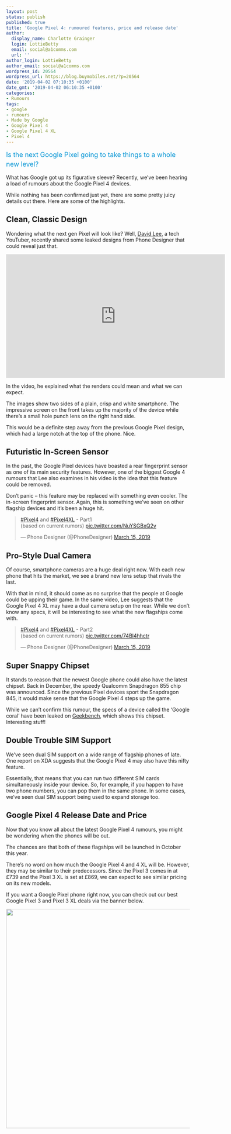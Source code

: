 ```yaml
---
layout: post
status: publish
published: true
title: 'Google Pixel 4: rumoured features, price and release date'
author:
  display_name: Charlotte Grainger
  login: LottieBetty
  email: social@a1comms.com
  url: ''
author_login: LottieBetty
author_email: social@a1comms.com
wordpress_id: 20564
wordpress_url: https://blog.buymobiles.net/?p=20564
date: '2019-04-02 07:10:35 +0100'
date_gmt: '2019-04-02 06:10:35 +0100'
categories:
- Rumours
tags:
- google
- rumours
- Made by Google
- Google Pixel 4
- Google Pixel 4 XL
- Pixel 4
---
```

<p><!-- wp:paragraph --></p>
<p><span class="postStandFirst" style="color: #0896d5; line-height: 26px; font-size: 18px;">Is the next Google Pixel going to take things to a whole new level?</span></p>
<p><!-- /wp:paragraph --></p>
<p>What has Google got up its figurative sleeve? Recently, we&rsquo;ve been hearing a load of rumours about the Google Pixel 4 devices.</p>
<p>While nothing has been confirmed just yet, there are some pretty juicy details out there. Here are some of the highlights.</p>
<h2>Clean, Classic Design</h2>
<p>Wondering what the next gen Pixel will look like? Well, <a href="https://twitter.com/Dave2D" target="_blank" rel="noopener noreferrer">David Lee</a>, a tech YouTuber, recently shared some leaked designs from Phone Designer that could reveal just that.</p>
<p><iframe src="https://www.youtube.com/embed/HfnQfO9p5EE" width="600" height="338" frameborder="0" allowfullscreen="allowfullscreen"></iframe></p>
<p>In the video, he explained what the renders could mean and what we can expect.</p>
<p>The images show two sides of a plain, crisp and white smartphone. The impressive screen on the front takes up the majority of the device while there&rsquo;s a small hole punch lens on the right hand side.</p>
<p>This would be a definite step away from the previous Google Pixel design, which had a large notch at the top of the phone. Nice.</p>
<h2>Futuristic In-Screen Sensor</h2>
<p>In the past, the Google Pixel devices have boasted a rear fingerprint sensor as one of its main security features. However, one of the biggest Google 4 rumours that Lee also examines in his video is the idea that this feature could be removed.</p>
<p>Don&rsquo;t panic &ndash; this feature may be replaced with something even cooler. The in-screen fingerprint sensor. Again, this is something we&rsquo;ve seen on other flagship devices and it&rsquo;s been a huge hit.</p>
<blockquote class="twitter-tweet">
<p dir="ltr" lang="en"><a href="https://twitter.com/hashtag/Pixel4?src=hash&amp;ref_src=twsrc%5Etfw">#Pixel4</a> and <a href="https://twitter.com/hashtag/Pixel4XL?src=hash&amp;ref_src=twsrc%5Etfw">#Pixel4XL</a> - Part1<br>(based on current rumors) <a href="https://t.co/NuYSGBxQ2v">pic.twitter.com/NuYSGBxQ2v</a></p>
<p>&mdash; Phone Designer (@PhoneDesigner) <a href="https://twitter.com/PhoneDesigner/status/1106640786848911361?ref_src=twsrc%5Etfw">March 15, 2019</a></p>
</blockquote>
<p><script async="" src="https://platform.twitter.com/widgets.js" charset="utf-8"></script></p>
<h2>Pro-Style Dual Camera</h2>
<p>Of course, smartphone cameras are a huge deal right now. With each new phone that hits the market, we see a brand new lens setup that rivals the last.</p>
<p>With that in mind, it should come as no surprise that the people at Google could be upping their game. In the same video, Lee suggests that the Google Pixel 4 XL may have a dual camera setup on the rear. While we don&rsquo;t know any specs, it will be interesting to see what the new flagships come with.</p>
<blockquote class="twitter-tweet">
<p dir="ltr" lang="en"><a href="https://twitter.com/hashtag/Pixel4?src=hash&amp;ref_src=twsrc%5Etfw">#Pixel4</a> and <a href="https://twitter.com/hashtag/Pixel4XL?src=hash&amp;ref_src=twsrc%5Etfw">#Pixel4XL</a> - Part2<br>(based on current rumors) <a href="https://t.co/74Bl4hhctr">pic.twitter.com/74Bl4hhctr</a></p>
<p>&mdash; Phone Designer (@PhoneDesigner) <a href="https://twitter.com/PhoneDesigner/status/1106641399846498304?ref_src=twsrc%5Etfw">March 15, 2019</a></p>
</blockquote>
<p><script async="" src="https://platform.twitter.com/widgets.js" charset="utf-8"></script></p>
<h2>Super Snappy Chipset</h2>
<p>It stands to reason that the newest Google phone could also have the latest chipset. Back in December, the speedy Qualcomm Snapdragon 855 chip was announced. Since the previous Pixel devices sport the Snapdragon 845, it would make sense that the Google Pixel 4 steps up the game.</p>
<p>While we can&rsquo;t confirm this rumour, the specs of a device called the &lsquo;Google coral&rsquo; have been leaked on <a href="https://browser.geekbench.com/v4/cpu/11787177" target="_blank" rel="noopener noreferrer">Geekbench</a>, which shows this chipset. Interesting stuff!</p>
<h2>Double Trouble SIM Support</h2>
<p>We&rsquo;ve seen dual SIM support on a wide range of flagship phones of late. One report on XDA suggests that the Google Pixel 4 may also have this nifty feature.</p>
<p>Essentially, that means that you can run two different SIM cards simultaneously inside your device. So, for example, if you happen to have two phone numbers, you can pop them in the same phone. In some cases, we&rsquo;ve seen dual SIM support being used to expand storage too.</p>
<h2>Google Pixel 4 Release Date and Price</h2>
<p>Now that you know all about the latest Google Pixel 4 rumours, you might be wondering when the phones will be out.</p>
<p>The chances are that both of these flagships will be launched in October this year.</p>
<p>There&rsquo;s no word on how much the Google Pixel 4 and 4 XL will be. However, they may be similar to their predecessors. Since the Pixel 3 comes in at &pound;739 and the Pixel 3 XL is set at &pound;869, we can expect to see similar pricing on its new models.</p>
<p>If you want a Google Pixel phone right now, you can check out our best Google Pixel 3 and Pixel 3 XL deals via the banner below.</p>
<p><img class="aligncenter wp-image-19624 size-full" src="https://storage.googleapis.com/a1comms-blog-buymobiles/1/Google-Pixel-3-ad.jpg" alt="" width="600" height="600"></p>
